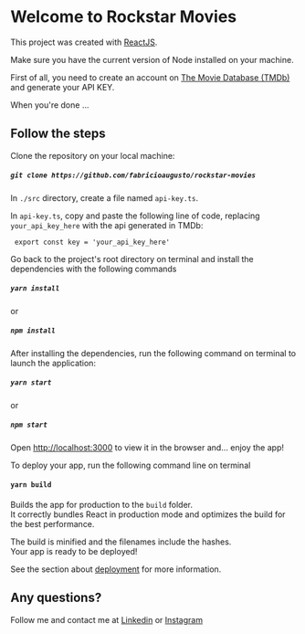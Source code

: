 # Welcome to Rockstar Movies

This project was created with [ReactJS](https://reactjs.org/).

Make sure you have the current version of Node installed on your machine.

First of all, you need to create an account on [The Movie Database (TMDb)](https://www.themoviedb.org/) and generate your API KEY.

When you're done ...

## Follow the steps

Clone the repository on your local machine:

##### `git clone https://github.com/fabricioaugusto/rockstar-movies`

In `./src` directory, create a file named `api-key.ts`.

In `api-key.ts`, copy and paste the following line of code, replacing `your_api_key_here` with the api generated in TMDb:

```
 export const key = 'your_api_key_here'
```

Go back to the project's root directory on terminal and install the dependencies with the following commands

##### `yarn install`

or

##### `npm install`

After installing the dependencies, run the following command on terminal to launch the application:

##### `yarn start`

or

##### `npm start`

Open [http://localhost:3000](http://localhost:3000) to view it in the browser and... enjoy the app!

To deploy your app, run the following command line on terminal

#### `yarn build`

Builds the app for production to the `build` folder.\
It correctly bundles React in production mode and optimizes the build for the best performance.

The build is minified and the filenames include the hashes.\
Your app is ready to be deployed!

See the section about [deployment](https://facebook.github.io/create-react-app/docs/deployment) for more information.

## Any questions?

Follow me and contact me at [Linkedin](https://www.linkedin.com/in/devfabricio/) or [Instagram](https://www.instagram.com/fabricioagm/)
